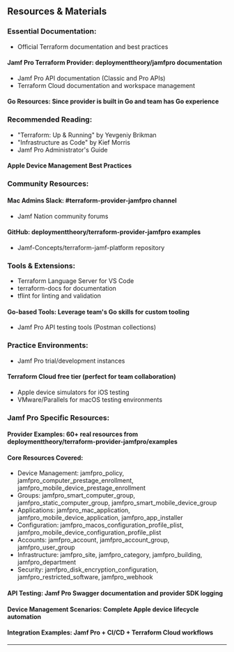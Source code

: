 ## Resources & Materials

### Essential Documentation:
- Official Terraform documentation and best practices
#### **Jamf Pro Terraform Provider:** deploymenttheory/jamfpro documentation
- Jamf Pro API documentation (Classic and Pro APIs)
- Terraform Cloud documentation and workspace management
#### **Go Resources:** Since provider is built in Go and team has Go experience

### Recommended Reading:
- "Terraform: Up & Running" by Yevgeniy Brikman
- "Infrastructure as Code" by Kief Morris  
- Jamf Pro Administrator's Guide
#### **Apple Device Management Best Practices**

### Community Resources:
#### **Mac Admins Slack:** #terraform-provider-jamfpro channel
- Jamf Nation community forums
#### **GitHub:** deploymenttheory/terraform-provider-jamfpro examples
- Jamf-Concepts/terraform-jamf-platform repository

### Tools & Extensions:
- Terraform Language Server for VS Code
- terraform-docs for documentation
- tflint for linting and validation  
#### **Go-based Tools:** Leverage team's Go skills for custom tooling
- Jamf Pro API testing tools (Postman collections)

### Practice Environments:
- Jamf Pro trial/development instances
#### **Terraform Cloud free tier** (perfect for team collaboration)
- Apple device simulators for iOS testing
- VMware/Parallels for macOS testing environments

### Jamf Pro Specific Resources:
#### **Provider Examples:** 60+ real resources from deploymenttheory/terraform-provider-jamfpro/examples
#### **Core Resources Covered:**
  - Device Management: jamfpro_policy, jamfpro_computer_prestage_enrollment, jamfpro_mobile_device_prestage_enrollment
  - Groups: jamfpro_smart_computer_group, jamfpro_static_computer_group, jamfpro_smart_mobile_device_group
  - Applications: jamfpro_mac_application, jamfpro_mobile_device_application, jamfpro_app_installer
  - Configuration: jamfpro_macos_configuration_profile_plist, jamfpro_mobile_device_configuration_profile_plist
  - Accounts: jamfpro_account, jamfpro_account_group, jamfpro_user_group
  - Infrastructure: jamfpro_site, jamfpro_category, jamfpro_building, jamfpro_department
  - Security: jamfpro_disk_encryption_configuration, jamfpro_restricted_software, jamfpro_webhook
#### **API Testing:** Jamf Pro Swagger documentation and provider SDK logging
#### **Device Management Scenarios:** Complete Apple device lifecycle automation
#### **Integration Examples:** Jamf Pro + CI/CD + Terraform Cloud workflows

---